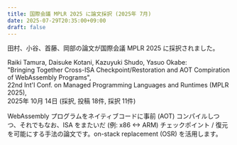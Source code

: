 ```yaml
---
title: 国際会議 MPLR 2025 に論文採択 (2025年 7月)
date: 2025-07-29T20:35:00+09:00
draft: false
---
```

田村、小谷、首藤、岡部の論文が国際会議 MPLR 2025 に採択されました。

Raiki Tamura, Daisuke Kotani, Kazuyuki Shudo, Yasuo Okabe:<br>
"Bringing Together Cross-ISA Checkpoint/Restoration and AOT Compiration of WebAssembly Programs",<br>
22nd Int'l Conf. on Managed Programming Languages and Runtimes (MPLR 2025),<br>
2025年 10月 14日 (採択, 投稿 18件, 採択 11件)

WebAssembly プログラムをネイティブコードに事前 (AOT) コンパイルしつつ、それでもなお、ISA をまたいだ (例: x86 <-> ARM) チェックポイント / 復元を可能にする手法の論文です。on-stack replacement (OSR) を活用します。
